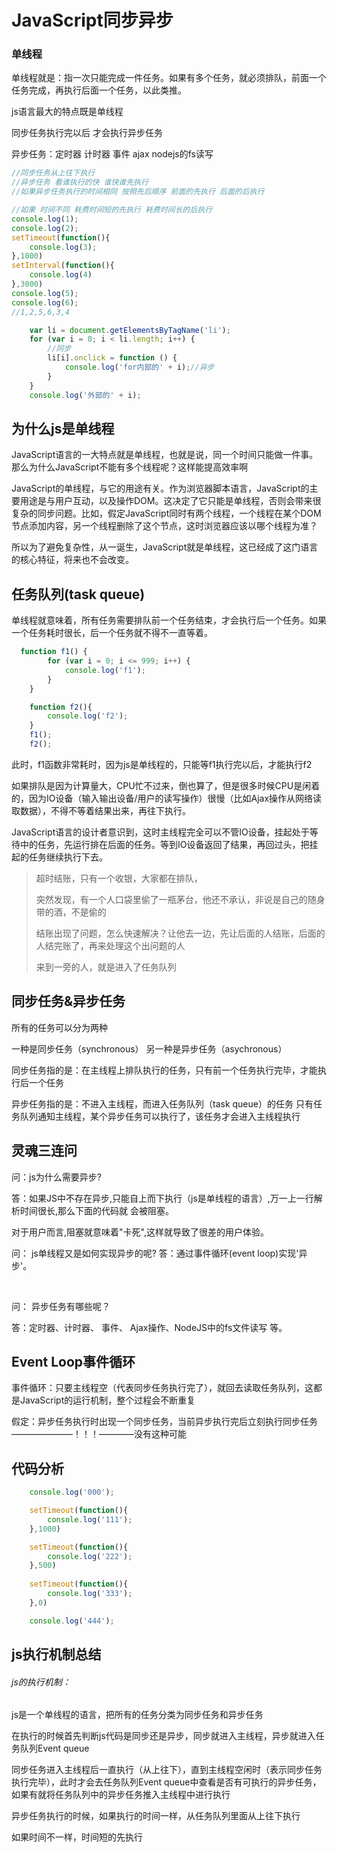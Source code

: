 # JavaScript同步异步


### 单线程

单线程就是：指一次只能完成一件任务。如果有多个任务，就必须排队，前面一个任务完成，再执行后面一个任务，以此类推。

js语言最大的特点既是单线程

同步任务执行完以后 才会执行异步任务

异步任务：定时器 计时器 事件 ajax nodejs的fs读写

```js
//同步任务从上往下执行
//异步任务 看谁执行的快 谁快谁先执行
//如果异步任务执行的时间相同 按照先后顺序 前面的先执行 后面的后执行

//如果 时间不同 耗费时间短的先执行 耗费时间长的后执行
console.log(1);
console.log(2);
setTimeout(function(){
    console.log(3);
},1000)
setInterval(function(){
    console.log(4)
},3000)
console.log(5);
console.log(6);
//1,2,5,6,3,4
```

```js
    var li = document.getElementsByTagName('li');
    for (var i = 0; i < li.length; i++) {
        //同步
        li[i].onclick = function () {
            console.log('for内部的' + i);//异步
        }
    }
    console.log('外部的' + i);
```

## 为什么js是单线程
JavaScript语言的一大特点就是单线程，也就是说，同一个时间只能做一件事。那么为什么JavaScript不能有多个线程呢？这样能提高效率啊

JavaScript的单线程，与它的用途有关。作为浏览器脚本语言，JavaScript的主要用途是与用户互动，以及操作DOM。这决定了它只能是单线程，否则会带来很复杂的同步问题。比如，假定JavaScript同时有两个线程，一个线程在某个DOM节点添加内容，另一个线程删除了这个节点，这时浏览器应该以哪个线程为准？

所以为了避免复杂性，从一诞生，JavaScript就是单线程，这已经成了这门语言的核心特征，将来也不会改变。

## 任务队列(task queue)

单线程就意味着，所有任务需要排队前一个任务结束，才会执行后一个任务。如果一个任务耗时很长，后一个任务就不得不一直等着。
```js
  function f1() {
        for (var i = 0; i <= 999; i++) {
            console.log('f1');
        }
    }

    function f2(){
        console.log('f2');
    }
    f1();
    f2();
```

此时，f1函数非常耗时，因为js是单线程的，只能等f1执行完以后，才能执行f2

如果排队是因为计算量大，CPU忙不过来，倒也算了，但是很多时候CPU是闲着的，因为IO设备（输入输出设备/用户的读写操作）很慢（比如Ajax操作从网络读取数据），不得不等着结果出来，再往下执行。

JavaScript语言的设计者意识到，这时主线程完全可以不管IO设备，挂起处于等待中的任务，先运行排在后面的任务。等到IO设备返回了结果，再回过头，把挂起的任务继续执行下去。

> 超时结账，只有一个收银，大家都在排队，
>
> 突然发现，有一个人口袋里偷了一瓶茅台，他还不承认，非说是自己的随身带的酒，不是偷的
>
> 结账出现了问题，怎么快速解决？让他去一边，先让后面的人结账，后面的人结完账了，再来处理这个出问题的人
>
> 来到一旁的人，就是进入了任务队列

## 同步任务&异步任务
所有的任务可以分为两种

一种是同步任务（synchronous）
另一种是异步任务（asychronous）

同步任务指的是：在主线程上排队执行的任务，只有前一个任务执行完毕，才能执行后一个任务

异步任务指的是：不进入主线程，而进入任务队列（task queue）的任务
只有任务队列通知主线程，某个异步任务可以执行了，该任务才会进入主线程执行

## 灵魂三连问

问：js为什么需要异步?

答：如果JS中不存在异步,只能自上而下执行（js是单线程的语言）,万一上一行解析时间很长,那么下面的代码就 会被阻塞。

对于用户而言,阻塞就意味着"卡死",这样就导致了很差的用户体验。 



问： js单线程又是如何实现异步的呢?
答：通过事件循环(event loop)实现'异步'。 

​                                        

问： 异步任务有哪些呢？ 

答：定时器、计时器、 事件、 Ajax操作、NodeJS中的fs文件读写 等。

## Event Loop事件循环

事件循环：只要主线程空（代表同步任务执行完了），就回去读取任务队列，这都是JavaScript的运行机制，整个过程会不断重复



假定：异步任务执行时出现一个同步任务，当前异步执行完后立刻执行同步任务	———————！！！————没有这种可能
## 代码分析

```js
    console.log('000');

    setTimeout(function(){
        console.log('111');
    },1000)

    setTimeout(function(){
        console.log('222');
    },500)
    
    setTimeout(function(){
        console.log('333');
    },0)

    console.log('444');
```


## js执行机制总结

###### js的执行机制：

js是一个单线程的语言，把所有的任务分类为同步任务和异步任务

在执行的时候首先判断js代码是同步还是异步，同步就进入主线程，异步就进入任务队列Event queue

同步任务进入主线程后一直执行（从上往下），直到主线程空闲时（表示同步任务执行完毕），此时才会去任务队列Event queue中查看是否有可执行的异步任务，如果有就将任务队列中的异步任务推入主线程中进行执行

异步任务执行的时候，如果执行的时间一样，从任务队列里面从上往下执行

如果时间不一样，时间短的先执行